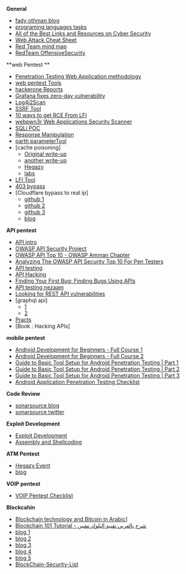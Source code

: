 **General**
- [fady othman blog](https://blog.fadyothman.com/)
- [programing languages tasks](https://www.sourcetrail.com/?fbclid=IwAR3Go3av9vHC75M-MzWr5CHs2WTuWs6SXs7BUId_nskaoPUahuizqjgAt8k)
- [All of the Best Links and Resources on Cyber Security](https://s0cm0nkey.gitbook.io/s0cm0nkeys-security-reference-guide/?fbclid=IwAR3C2voUmXqqSxR88U6rZsyzQjFOEZbRnuv3VHzbxarNKH3EXxDO2NeGtuQ)
- [Web Attack Cheat Sheet](https://github.com/riramar/Web-Attack-Cheat-Sheet?fbclid=IwAR2pikaQz4Lpm-JPaAG3D9I9sSiuDxo_UdcPR4eZiiiaBUneUQdLbwIfKQM)
- [Red Team mind map](https://github.com/imran-parray/Mind-Maps/blob/master/Red%20Teaming%20Mind%20Map%20from%20The%20Hacker%20Playbook%203/blog_hackerplaybook_mindmap.png?fbclid=IwAR0flLf0uXzeOvVCqP1cM8rlU7JDfZnbadruWAOVByQ1dOiPepdXNJE1Ox4)
- [RedTeam OffensiveSecurity](https://github.com/bigb0sss/RedTeam-OffensiveSecurity?fbclid=IwAR2l532FJtjcwOGUWKGbNfeR5EdmhLP0l8Mg8eoLq-ji4-a55GdEwIIXq7w) 

**web Pentest **
- [Penetration Testing Web Application methodology](https://github.com/Abdulrahman-Kamel/sprko?fbclid=IwAR0dDSLUpFniHiUNwdBk_WEo_V5aWRfyCW2sob73n2oFU_Tx57CDzAjTsd4)
- [web pentest Tools](https://github.com/xElkomy/Workflow-Bug-Bounty?fbclid=IwAR1i75sf11NHU6uSxbCNIxAa_4_kmNY9frukLUbohWkd0YW-CZFiMv6pK7g)
- [hackerone Reports](https://hackerone.com/reports/1398905?fbclid=IwAR2id8KQ07Rq29Q5DO5CiG0gqs8Dp2S_wf0Qnkl4dCLhaoPboXGqyCwguC8)
- [Grafana fixes zero-day vulnerability](https://www.bleepingcomputer.com/news/security/grafana-fixes-zero-day-vulnerability-after-exploits-spread-over-twitter/?fbclid=IwAR1T8GWFBbdRqIxn_VLWhYNBkbBdKXYqvBLoYXUJp0tgpN49BkoRWhEZK8Q)
- [Log4j2Scan](https://github.com/whwlsfb/Log4j2Scan)
- [SSRF Tool](https://github.com/Abdulrahman-Kamel/sprko?fbclid=IwAR0dDSLUpFniHiUNwdBk_WEo_V5aWRfyCW2sob73n2oFU_Tx57CDzAjTsd4)
- [10 ways to get RCE From LFI](https://medium.com/@omarwhadidi9/10-ways-to-get-rce-from-lfi-f2bb696b67f6)
- [webpwn3r Web Applications Security Scanner](https://github.com/zigoo0/webpwn3r?fbclid=IwAR2LO5Iqv2OOtRUnESb3euqD1LqQkfVEid9LdEP40wDEGdB6pYxWapNRMiU)
- [SQLi  POC](https://www.youtube.com/watch?fbclid=IwAR1v4zmiNnxewNLzB7SqBWiogHnt4gDyiqUzxL7yi17lQkHO-jWeSGJp6fk&v=_aST_z_qTYE&feature=youtu.be)
- [Response Manipulation](https://www.youtube.com/watch?v=v-ObyM8qx0Y)
- [parth parameterTool ](https://github.com/s0md3v/Parth?fbclid=IwAR3ZwlUrqbOX55wgLYGD85u5PdMWHttT3AaZxGpHsgymE5xGbl0xYL3lDJI)
- [cache poisoning]
	- [Original write-up](https://portswigger.net/research/practical-web-cache-poisoning?fbclid=IwAR3mBH8LbiHJgFWPW2yC4E8GE3GdhhZTKQ06A1fuW25YvlRAXHsmUr6zD9k)
	- [another write-up](https://youst.in/posts/cache-poisoning-at-scale/?fbclid=IwAR1M97NQORHpX7g8OF-irh1OT-vXDr8lL1NeP32xVsxSSkPSKejzW-ywQfs)
	- [Hegazy](https://www.youtube.com/watch?v=mCC-i4DaCgM)
	- [labs](https://portswigger.net/web-security/all-labs?fbclid=IwAR10lfNDsl6FUEk1jUx2aN-f23qe62Hc19cdYuMoNsVGk7-PYPBoKronhtk#web-cache-poisoning)
- [LFI Tool](https://github.com/MohamedSayed458/LFIer?fbclid=IwAR1atQnGdxHcNQT_OiK1uOnhVCdyWVFyY3GjTxxsYpGLJca7uyguEw9ngaI)
- [403 bypass](https://github.com/yghonem14/snowBypass?fbclid=IwAR0rsTZW6xjYsnt-yhWYOm3OVDPZe11x8aJMYIoRpxQrE_LgN_c0Le5roHQ)
- [Cloudflare bypass to real ip]
	- [github 1](https://github.com/KathanP19/HowToHunt/blob/master/FindOriginIP/FindOrigin.md?fbclid=IwAR3w2rWg1KzAcATxpCOT9u9pysrqQhj816nvV1JZ-e0s41QNEQ-_YqR-WaA)
	- [github 2](https://github.com/KathanP19/HowToHunt/blob/master/WAF_Bypasses/WAF_Bypass_Using_headers.md?fbclid=IwAR1WJmU1kxVcHciFNVxC_-phUGDr2RnOVsD8UuIwO4fdBJxqUOCRzFPXlSE)
	- [github 3](https://github.com/MrH0wl/Cloudmare?fbclid=IwAR1ssLYhqUJQfGmibIOtU4KtCjkflTKPRCkhWqtF6ccAitgGh62rd5RlH3I)
	- [blog](https://blog.detectify.com/2019/07/31/bypassing-cloudflare-waf-with-the-origin-server-ip-address/?fbclid=IwAR1ChpCXKe1six563mPBhn0SodLGtP7NDA601WnuueaSUVuBPF9qQkOfSyY)

**API pentest**
- [API intro](https://youtu.be/nomcoLwnHS4)
- [OWASP API Security Project](https://owasp.org/www-project-api-security/?fbclid=IwAR3Bs2rvCowgckVkzAjWKzBn2Wtl630IKsrLTZ0VXh3h2nF2I6KrjkQk01U)
- [OWASP API Top 10 - OWASP Amman Chapter](https://youtu.be/sPI8Fd-vB3k)
- [Analyzing The OWASP API Security Top 10 For Pen Testers](https://www.youtube.com/watch?v=5UTHUZ3NGfw)
- [API testing](https://www.youtube.com/playlist?list=PLNn-3NXkX6Esiawe2dp5s0ZC9Ua6pYfCc&fbclid=IwAR0hdPpqAeOBeb4Z3F2CWt6hkpURTFyiUEOjSxXsYKOU-pRdowDy63DvWbw)
- [API Hacking](https://youtu.be/V40Ql_EtJe4)
- [Finding Your First Bug: Finding Bugs Using APIs](https://www.youtube.com/watch?v=yCUQBc2rY9Y)
- [API testing nezaam](https://www.youtube.com/playlist?list=PLbJF4g421wqkHqwmpnIb54F85YcfSLd2t&fbclid=IwAR0OVRtQKhnWXsZqINY0V7esNtzyTy0qmlC0STR8oDgzZ-eomQ_l2JWAd80)
- [Looking for REST API vulnerabilities](https://rewanthtammana.com/damn-vulnerable-bank/exploits/exploit-1.html?fbclid=IwAR0OVRtQKhnWXsZqINY0V7esNtzyTy0qmlC0STR8oDgzZ-eomQ_l2JWAd80)
- [graphql api]
	- [1](https://mirror-medium.com/?m=https%3A%2F%2Fmedium.com%2Fm%2Fglobal-identity%3FredirectUrl%3Dhttps%253A%252F%252Finfosecwriteups.com%252Fhacking-graphql-for-fun-and-profit-part-1-understanding-graphql-basics-72bb3dd22efa&fbclid=IwAR3sdOLvLP1C_DN8RNtEXaT8f4X2Xw4qQ0VCGGn81rw_5puuT77WS0s1tRs)
	- [2](https://mirror-medium.com/?m=https%3A%2F%2Fmedium.com%2Fm%2Fglobal-identity%3FredirectUrl%3Dhttps%253A%252F%252Finfosecwriteups.com%252Fhacking-graphql-for-fun-and-profit-part-2-methodology-and-examples-5992093bcc24&fbclid=IwAR1BgE2_RBP6STAXZzdS9GQsszk1725CdVCWJW-BnfKPmPCFSo3wWNihQao)
- [Practs](https://application.security/free/owasp-top-10-API?fbclid=IwAR1vC2w7XJD6BLfcJZg9gd8uCqFLOZqbiNEkwrN3fvZMGQcxzKtodz-XLYc)
- [Book : Hacking APIs]

**mobile pentest**
- [Android Development for Beginners - Full Course 1](https://www.youtube.com/watch?v=fis26HvvDII)
- [Android Development for Beginners - Full Course 2](https://www.youtube.com/watch?v=RcSHAkpwXAQ&t=0s)
-  [Guide to Basic Tool Setup for Android Penetration Testing | Part 1](https://medium.com/@dhaliwalsargam/guide-to-basic-tool-setup-for-android-penetration-testing-part-1-d46aff412e8c?fbclid=IwAR1nL7YPA2o5qbglCFDNNTTjR6vMPL7j8O_TLGmkojteR4qHpVROvZLWEyQ)
- [Guide to Basic Tool Setup for Android Penetration Testing | Part 2](https://medium.com/@dhaliwalsargam/guide-to-basic-tool-setup-for-android-penetration-testing-part-2-89249fdd2604?fbclid=IwAR2ZdX3whKxLeCUR0bsOCiX8rXwkz8SYJgniVtDI3lEv1r3I2oOCVVmYD68)
- [Guide to Basic Tool Setup for Android Penetration Testing | Part 3](https://medium.com/@dhaliwalsargam/guide-to-basic-tool-setup-for-android-penetration-testing-part-3-16a80e4cce58?fbclid=IwAR2ZdX3whKxLeCUR0bsOCiX8rXwkz8SYJgniVtDI3lEv1r3I2oOCVVmYD68)
- [Android Application Penetration Testing Checklist](https://xmind.app/m/GkgaYH/?fbclid=IwAR3jgK4m0xPSbhikEd9yaKbHKRGPfkRz56iFjZ6FHCl-qjt1xdJBbMUCNAQ)

**Code Review**
- [sonarsource blog](https://blog.sonarsource.com/tag/security)
- [sonarsource twitter](https://twitter.com/SonarSource)

**Exploit Development**
- [Exploit Development](https://www.youtube.com/playlist?list=PL3Y-4OkUpuFuh2kKVwLOFEZQ5sctVDd6E)
- [Assembly and Shellcoding](https://www.youtube.com/playlist?list=PLiF9Gb9oy4n4v8cidEJ1izE2L9wrgnkKU)

**ATM Pentest**
- [Hegazy Event](https://www.youtube.com/watch?v=mll8_0cKXRg)
- [blog](https://hakin9.org/atm-hacking-advanced-methods-for-finding-security-vulnerabilities-by-anastasis-vasileiadis/?fbclid=IwAR2jb6Zp-xzHY4h3IsDaSrRBqqFNJ3c7sKwvQjac_bKJZ8Uy6oXbjKNOApM)

**VOIP pentest**
- [VOIP Pentest Checklist ](https://github.com/emadshanab/VOIP-Pentesting-checklist-Cheatsheet-Tools?fbclid=IwAR0pACpmRkhLWCPh9EpIz0ZBcbGVj1lD-smMSHNUAFu4ebiyHJjpZXD6pS4)


**Blockcahin**
- [Blockchain technology and Bitcoin in Arabic](https://www.youtube.com/watch?v=KuTz17-bOmA&list=PLC1Am-1Y07rRNfTznpkE9b9zKtHihD7He)]
- [Blockchain 101 Tutorial - شرح بالعربي تقنية البلوك تشين](https://www.youtube.com/watch?v=vuIUigQ-E6U&list=PLd2pEan0ZG_ZQX25f5Z-1RFkHPz2QuLeY)
- [blog 1](https://blog.neodyme.io/posts/solana_common_pitfalls/#missing-signer-check)
- [blog 2](https://blog.neodyme.io/posts/solana_common_pitfalls/#arbitrary-signed-program-invocation)
- [blog 3](https://blog.neodyme.io/posts/solana_common_pitfalls/)
- [blog 4](https://medium.com/coinmonks/how-to-audit-solana-smart-contracts-part-1-a-systematic-approach-56a434f6c9ed)
- [blog 5](https://devansh.xyz/blockchain-security/2021/09/17/genesis-0x01.html?fbclid=IwAR0ZuaLx4Nt7d-CDu5Db9xa4oTEYrNJai5AtKeB-mgY_fwsyQNq5lG24PlA)
- [BlockChain-Security-List](https://github.com/slowmistio/BlockChain-Security-List?fbclid=IwAR3WqHceHbHKq99CDryCW63vEaAGY1zGPaxI7ohBuhIVTBm6ZU-NLv3yJzY)